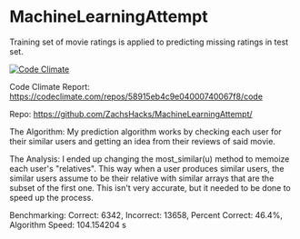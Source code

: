 # MachineLearningAttempt
Training set of movie ratings is applied to predicting missing ratings in test set.


[![Code Climate](https://codeclimate.com/repos/58915eb4c9e04000740067f8/badges/f0700fccbaddf029aeea/gpa.svg)](https://codeclimate.com/repos/58915eb4c9e04000740067f8/feed)

Code Climate Report: https://codeclimate.com/repos/58915eb4c9e04000740067f8/code

Repo: https://github.com/ZachsHacks/MachineLearningAttempt/

The Algorithm: My prediction algorithm works by checking each user for their similar users and getting an idea from their reviews of said movie. 

The Analysis: I ended up changing the most_similar(u) method to memoize each user's "relatives". This way when a user produces similar users, the similar users assume to be their relative with similar arrays that are the subset of the first one. This isn't very accurate, but it needed to be done to speed up the process. 

Benchmarking: Correct: 6342, Incorrect: 13658, Percent Correct: 46.4%, Algorithm Speed: 104.154204 s
